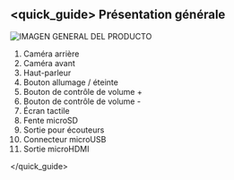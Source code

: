 ## <quick_guide> Présentation générale

![IMAGEN GENERAL DEL PRODUCTO](http://static.energysistem.com/images/manuals/39922/5458f125bfe20.jpg)

1. Caméra arrière
2. Caméra avant
3. Haut-parleur
4. Bouton allumage / éteinte
5. Bouton de contrôle de volume +
6. Bouton de contrôle de volume -
7. Écran tactile
8. Fente microSD
9. Sortie pour écouteurs
10. Connecteur microUSB
11. Sortie microHDMI

</quick_guide>

